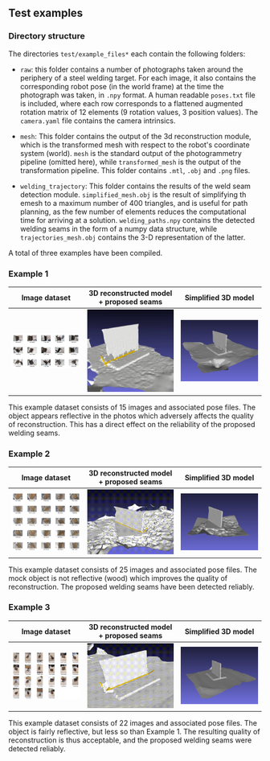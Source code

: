 ## Test examples

### Directory structure

The directories `test/example_files*` each contain the following folders:

- `raw`: this folder contains a number of photographs taken around the periphery of a steel welding target. For each image, it also contains the corresponding robot pose (in the world frame) at the time the photograph was taken, in `.npy` format. A human readable `poses.txt` file is included, where each row corresponds to a flattened augmented rotation matrix of 12 elements (9 rotation values, 3 position values). The `camera.yaml` file contains the camera intrinsics.

- `mesh`: This folder contains the output of the 3d reconstruction module, which is the transformed mesh with respect to the robot's coordinate system (world). `mesh` is the standard output of the photogrammetry pipeline (omitted here), while `transformed_mesh` is the output of the transformation pipeline. This folder contains `.mtl`, `.obj` and `.png` files.

- `welding_trajectory`: This folder contains the results of the weld seam detection module. `simplified_mesh.obj` is the result of simplifying th emesh to a maximum number of 400 triangles, and is useful for path planning, as the few number of elements reduces the computational time for arriving at a solution. `welding_paths.npy` contains the detected welding seams in the form of a numpy data structure, while `trajectories_mesh.obj` contains the 3-D representation of the latter. 

A total of three examples have been compiled.

### Example 1

| Image dataset | 3D reconstructed model + proposed seams | Simplified 3D model |
|---------------|-----------------------------------------|---------------------|
|   <img src="../docs/assets/example_1_collage.png" width="300">            |      <img src="../docs/assets/example_1_reconstruction.gif" width="320">                                 |          <img src="../docs/assets/example_1_simplified_mesh.png" width="320">            |

This example dataset consists of 15 images and associated pose files. The object appears reflective in the photos which adversely affects the quality of reconstruction. This has a direct effect on the reliability of the proposed welding seams. 


### Example 2

| Image dataset | 3D reconstructed model + proposed seams | Simplified 3D model |
|---------------|-----------------------------------------|---------------------|
|   <img src="../docs/assets/example_2_collage.png" width="300">            |      <img src="../docs/assets/example_2_reconstruction.gif" width="320">                                 |          <img src="../docs/assets/example_2_simplified_mesh.png" width="320">            |


This example dataset consists of 25 images and associated pose files. The mock object is not reflective (wood) which improves the quality of reconstruction. The proposed welding seams have been detected reliably. 



### Example 3

| Image dataset | 3D reconstructed model + proposed seams | Simplified 3D model |
|---------------|-----------------------------------------|---------------------|
|   <img src="../docs/assets/example_3_collage.png" width="300">            |      <img src="../docs/assets/example_3_reconstruction.gif" width="320">                                 |          <img src="../docs/assets/example_3_simplified_mesh.png" width="320">            |


This example dataset consists of 22 images and associated pose files. The object is fairly reflective, but less so than Example 1. The resulting quality of reconstruction is thus acceptable, and the proposed welding seams were detected reliably.
